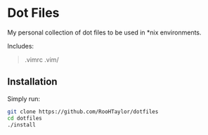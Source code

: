 # Dot Files

My personal collection of dot files to be used in *nix environments.

Includes:
> .vimrc
> .vim/

## Installation

Simply run:
```bash
git clone https://github.com/RooHTaylor/dotfiles
cd dotfiles
./install
```
